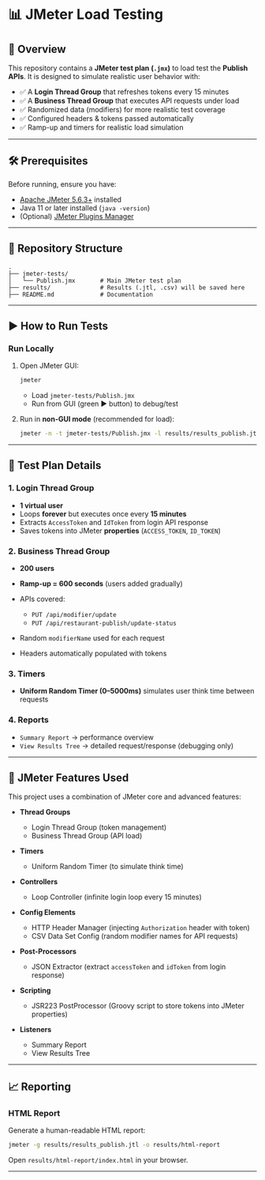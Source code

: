 

# 📊 JMeter Load Testing 

## 🚀 Overview

This repository contains a **JMeter test plan (`.jmx`)** to load test the **Publish APIs**.
It is designed to simulate realistic user behavior with:

* ✅ A **Login Thread Group** that refreshes tokens every 15 minutes
* ✅ A **Business Thread Group** that executes API requests under load
* ✅ Randomized data (modifiers) for more realistic test coverage
* ✅ Configured headers & tokens passed automatically
* ✅ Ramp-up and timers for realistic load simulation

---

## 🛠 Prerequisites

Before running, ensure you have:

* [Apache JMeter 5.6.3+](https://jmeter.apache.org/download_jmeter.cgi) installed
* Java 11 or later installed (`java -version`)
* (Optional) [JMeter Plugins Manager](https://jmeter-plugins.org/wiki/PluginsManager/)

---

## 📂 Repository Structure

```
.
├── jmeter-tests/
│   └── Publish.jmx       # Main JMeter test plan
├── results/              # Results (.jtl, .csv) will be saved here
├── README.md             # Documentation
```

---

## ▶️ How to Run Tests

### Run Locally

1. Open JMeter GUI:

   ```bash
   jmeter
   ```

   * Load `jmeter-tests/Publish.jmx`
   * Run from GUI (green ▶️ button) to debug/test

2. Run in **non-GUI mode** (recommended for load):

   ```bash
   jmeter -n -t jmeter-tests/Publish.jmx -l results/results_publish.jtl -j results/jmeter.log
   ```

---

## 📌 Test Plan Details

### 1. **Login Thread Group**

* **1 virtual user**
* Loops **forever** but executes once every **15 minutes**
* Extracts `AccessToken` and `IdToken` from login API response
* Saves tokens into JMeter **properties** (`ACCESS_TOKEN`, `ID_TOKEN`)

### 2. **Business Thread Group**

* **200 users**
* **Ramp-up = 600 seconds** (users added gradually)
* APIs covered:

  * `PUT /api/modifier/update`
  * `PUT /api/restaurant-publish/update-status`
* Random `modifierName` used for each request
* Headers automatically populated with tokens

### 3. **Timers**

* **Uniform Random Timer (0–5000ms)** simulates user think time between requests

### 4. **Reports**

* `Summary Report` → performance overview
* `View Results Tree` → detailed request/response (debugging only)

---

## 🧰 JMeter Features Used

This project uses a combination of JMeter core and advanced features:

* **Thread Groups**

  * Login Thread Group (token management)
  * Business Thread Group (API load)

* **Timers**

  * Uniform Random Timer (to simulate think time)

* **Controllers**

  * Loop Controller (infinite login loop every 15 minutes)

* **Config Elements**

  * HTTP Header Manager (injecting `Authorization` header with token)
  * CSV Data Set Config (random modifier names for API requests)

* **Post-Processors**

  * JSON Extractor (extract `accessToken` and `idToken` from login response)

* **Scripting**

  * JSR223 PostProcessor (Groovy script to store tokens into JMeter properties)

* **Listeners**

  * Summary Report
  * View Results Tree

---

## 📈 Reporting

### HTML Report

Generate a human-readable HTML report:

```bash
jmeter -g results/results_publish.jtl -o results/html-report
```

Open `results/html-report/index.html` in your browser.

---

